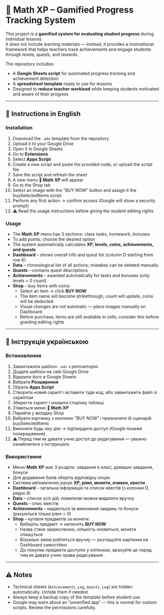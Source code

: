 # 🧮 Math XP – Gamified Progress Tracking System

This project is a **gamified system for evaluating student progress** during individual lessons.  
It does not include learning materials — instead, it provides a motivational framework that helps teachers track achievements and engage students through levels, quests, and rewards.  

The repository includes:
- A **Google Sheets script** for automated progress tracking and achievement detection  
- A **spreadsheet template** ready to use for lessons  
- Designed to **reduce teacher workload** while keeping students motivated and aware of their progress  

---

## 📖 Instructions in English

### Installation  
1. Download the `.ods` template from the repository  
2. Upload it to your Google Drive  
3. Open it in Google Sheets  
4. Go to **Extensions**  
5. Select **Apps Script**  
6. Create a new script and paste the provided code, or upload the script file  
7. Save the script and refresh the sheet  
8. A new menu **🧮 Math XP** will appear
9. Go to the Shop tab
10. Select an image with the "BUY NOW" button and assign it the buySelectedItems script
11. Perform any first action → confirm access (Google will show a security prompt)
12. ⚠️ Read the usage instructions before giving the student editing rights  

### Usage  
- The **Math XP** menu has 3 sections: class tasks, homework, bonuses  
- To add points, choose the desired option  
- The system automatically calculates **XP, levels, coins, achievements, and quests**  
- **Dashboard** – shows overall info and quest list (column D starting from row 6)  
- **Data** – chronological list of all actions; mistakes can be deleted manually  
- **Quests** – contains quest descriptions  
- **Achievements** – awarded automatically for tasks and bonuses (only levels > 0 count)  
- **Shop** – buy items with coins:  
  - Select an item → click **BUY NOW**  
  - The item name will become strikethrough, count will update, coins will be deducted  
  - Visual changes are not automatic — place images manually on Dashboard  
  - Before purchase, items are still available in cells; consider this before granting editing rights  

---

## 📖 Інструкція українською

### Встановлення  
1. Завантажити шаблон `.ods` з репозиторію  
2. Додати шаблон на свій Google Drive  
3. Відкрити його в Google Sheets  
4. Вибрати **Розширення**  
5. Обрати **Apps Script**  
6. Створити новий скрипт і вставити туди код, або завантажити файл зі скриптом  
7. Зберегти скрипт і оновити сторінку таблиці  
8. З’явиться меню **🧮 Math XP**
9. Перейти у вкладку Shop
10. Вибрати картинку з кнопкою "BUY NOW" і призначити їй сценарій buySelectedItems
11. Виконати будь-яку дію → підтвердити доступ (Google покаже попередження)
12. ⚠️ Перед тим як давати учню доступ до редагування — уважно ознайомтеся з інструкцією  

### Використання  
- Меню **Math XP** має 3 розділи: завдання в класі, домашні завдання, бонуси  
- Для додавання балів оберіть відповідну опцію  
- Система автоматично рахує **XP, рівні, монети, ачивки, квести**  
- **Dashboard** – загальна інформація та список квестів (з колонки D, рядок 6)  
- **Data** – список усіх дій; помилкові можна видалити вручну  
- **Quests** – опис квестів  
- **Achievements** – надаються за виконання завдань та бонуси (рахуються тільки рівні > 0)  
- **Shop** – купівля предметів за монети:  
  - Виберіть предмет → натисніть **BUY NOW**  
  - Назва стане закресленою, кількість оновиться, монети спишуться  
  - Візуальні зміни робляться вручну — розташуйте картинки на Dashboard самостійно  
  - До покупки предмети доступні у клітинках, врахуйте це перед тим як давати учню права редагування  

---


## ⚠️ Notes
- Technical sheets (`Achievements_Log`, `Quests_Log`) are hidden automatically. Unhide them if needed.  
- Always keep a backup copy of the template before student use.  
- Google may warn about an “unverified app” — this is normal for custom scripts. Review the permissions carefully.  
